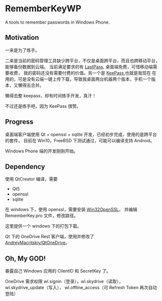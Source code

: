 # RememberKeyWP

A tools to remember passwords in Windows Phone.

## Motivation

一来是为了练手。

二来是当前的密码管理工具缺少跨平台，不仅是桌面跨平台，而且也跨移动平台，能够备份数据到云端。
当前满足要求的有 [LastPass](https://lastpass.com/), 桌面端免费，可惜移动端需要收费，
我的密码还没有需要付费的价值。另一个是 [KeePass](http://www.keepass.info/),也就是我现在
在用的，可是没有云端一键上传下载，导致我桌面两台机器两个版本，手机一个版本，又懒得去合并。

懒得去整 keepass，却有时间练手开发，真汗！

不过还是练手吧，因为 KeePass 很赞。

## Progress

桌面端客户端使用 Qt + openssl + sqlite 开发，已经初步完成，使用的是跨平台的套件，
目前在 Win10，FreeBSD 下测试通过，可能可以编译支持 Android。

Windows Phone 端的开发刚刚开始。

## Dependency

使用 QtCreator 编译，需要 

* Qt5
* openssl
* sqlite

在 windows 下，使用 openssl，需要安装 [Win32OpenSSL](http://slproweb.com/products/Win32OpenSSL.html)，
并编辑 RememberKey.pro 文件，修改路径。

这里提供一个 windows 下的打包下载。

Qt 下的 OneDrive Rest 客户端，使用并修改了 [AndreyMacritskiy/QtOneDrive](https://github.com/AndreyMacritskiy/QtOneDrive)。

## Oh, My GOD!

暴露自己 Windows 应用的 ClientID 和 SecretKey 了。

OneDrive 需求权限 wl.signin（登录），wl.skydrive（读取），wl.skydrive_update（写入），
wl.offline_access（可 Refresh Token 再次自动登陆）